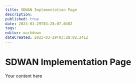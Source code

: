```yaml
---
title: SDWAN Implementation Page 
description: 
published: true
date: 2023-03-29T03:28:07.040Z
tags: 
editor: markdown
dateCreated: 2023-03-29T03:28:02.241Z
---
```


# SDWAN Implementation Page 
Your content here